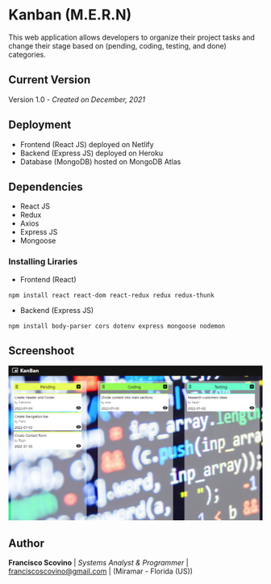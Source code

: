 
# Kanban (M.E.R.N)

This web application allows developers to organize their project tasks and change their stage based on (pending, coding, testing, and done) categories.

## Current Version
Version 1.0 - *Created on December, 2021*

## Deployment

* Frontend (React JS) deployed on Netlify
* Backend (Express JS) deployed on Heroku
* Database (MongoDB) hosted on MongoDB Atlas 

## Dependencies

* React JS
* Redux
* Axios
* Express JS
* Mongoose

### Installing Liraries

* Frontend (React)
```
npm install react react-dom react-redux redux redux-thunk
```

* Backend (Express JS)
```
npm install body-parser cors dotenv express mongoose nodemon
```

## Screenshoot

![Screenshoot](https://github.com/fscovino/kanban/blob/main/kanban_screenshot_1.png)

## Author

**Francisco Scovino** | *Systems Analyst & Programmer* | [franciscoscovino@gmail.com](mailto:franciscoscovino@gmail.com) | (Miramar - Florida (US))

